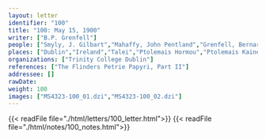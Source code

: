 ```yaml
---
layout: letter
identifier: "100"
title: "100: May 15, 1900"
writer: ["B.P. Grenfell"]
people: ["Smyly, J. Gilbart","Mahaffy, John Pentland","Grenfell, Bernard Pyne"]
places: ["Dublin","Ireland","Talei","Ptolemais Hormou","Ptolemais Kaine","Labyrinth"]
organizations: ["Trinity College Dublin"]
references: ["The Flinders Petrie Papyri, Part II"]
addressee: []
rawDate: 
weight: 100
images: ["MS4323-100_01.dzi","MS4323-100_02.dzi"]
---
```

{{< readFile file="./html/letters/100_letter.html">}}
{{< readFile file="./html/notes/100_notes.html">}}